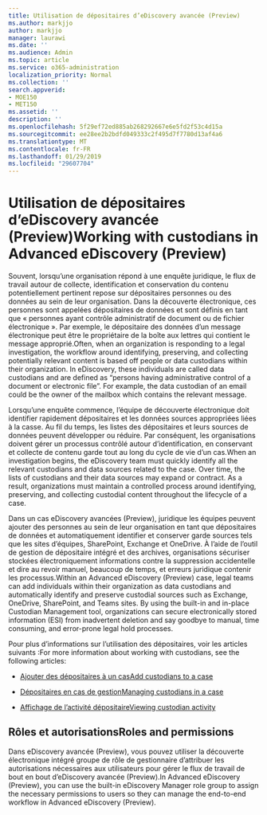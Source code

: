 ```yaml
---
title: Utilisation de dépositaires d’eDiscovery avancée (Preview)
ms.author: markjjo
author: markjjo
manager: laurawi
ms.date: ''
ms.audience: Admin
ms.topic: article
ms.service: o365-administration
localization_priority: Normal
ms.collection: ''
search.appverid:
- MOE150
- MET150
ms.assetid: ''
description: ''
ms.openlocfilehash: 5f29ef72ed885ab268292667e6e5fd2f53c4d15a
ms.sourcegitcommit: ee28ee2b2bdfd049333c2f495d7f7780d13af4a6
ms.translationtype: MT
ms.contentlocale: fr-FR
ms.lasthandoff: 01/29/2019
ms.locfileid: "29607704"
---
```

# <a name="working-with-custodians-in-advanced-ediscovery-preview"></a><span data-ttu-id="c281f-102">Utilisation de dépositaires d’eDiscovery avancée (Preview)</span><span class="sxs-lookup"><span data-stu-id="c281f-102">Working with custodians in Advanced eDiscovery (Preview)</span></span>

<span data-ttu-id="c281f-p101">Souvent, lorsqu’une organisation répond à une enquête juridique, le flux de travail autour de collecte, identification et conservation du contenu potentiellement pertinent repose sur dépositaires personnes ou des données au sein de leur organisation. Dans la découverte électronique, ces personnes sont appelées dépositaires de données et sont définis en tant que « personnes ayant contrôle administratif de document ou de fichier électronique ». Par exemple, le dépositaire des données d’un message électronique peut être le propriétaire de la boîte aux lettres qui contient le message approprié.</span><span class="sxs-lookup"><span data-stu-id="c281f-p101">Often, when an organization is responding to a legal investigation, the workflow around identifying, preserving, and collecting potentially relevant content is based off people or data custodians within their organization. In eDiscovery, these individuals are called data custodians and are defined as “persons having administrative control of a document or electronic file”. For example, the data custodian of an email could be the owner of the mailbox which contains the relevant message.</span></span>  

<span data-ttu-id="c281f-p102">Lorsqu’une enquête commence, l’équipe de découverte électronique doit identifier rapidement dépositaires et les données sources appropriées liées à la casse. Au fil du temps, les listes des dépositaires et leurs sources de données peuvent développer ou réduire. Par conséquent, les organisations doivent gérer un processus contrôlé autour d’identification, en conservant et collecte de contenu garde tout au long du cycle de vie d’un cas.</span><span class="sxs-lookup"><span data-stu-id="c281f-p102">When an investigation begins, the eDiscovery team must quickly identify all the relevant custodians and data sources related to the case. Over time, the lists of custodians and their data sources may expand or contract. As a result, organizations must maintain a controlled process around identifying, preserving, and collecting custodial content throughout the lifecycle of a case.</span></span>

<span data-ttu-id="c281f-p103">Dans un cas eDiscovery avancées (Preview), juridique les équipes peuvent ajouter des personnes au sein de leur organisation en tant que dépositaires de données et automatiquement identifier et conserver garde sources tels que les sites d’équipes, SharePoint, Exchange et OneDrive. À l’aide de l’outil de gestion de dépositaire intégré et des archives, organisations sécuriser stockées électroniquement informations contre la suppression accidentelle et dire au revoir manuel, beaucoup de temps, et erreurs juridique contenir les processus.</span><span class="sxs-lookup"><span data-stu-id="c281f-p103">Within an Advanced eDiscovery (Preview) case, legal teams can add individuals within their organization as data custodians and automatically identify and preserve custodial sources such as Exchange, OneDrive, SharePoint, and Teams sites. By using the built-in and in-place Custodian Management tool, organizations can secure electronically stored information (ESI) from inadvertent deletion and say goodbye to manual, time consuming, and error-prone legal hold processes.</span></span> 

<span data-ttu-id="c281f-111">Pour plus d’informations sur l’utilisation des dépositaires, voir les articles suivants :</span><span class="sxs-lookup"><span data-stu-id="c281f-111">For more information about working with custodians, see the following articles:</span></span> 

- [<span data-ttu-id="c281f-112">Ajouter des dépositaires à un cas</span><span class="sxs-lookup"><span data-stu-id="c281f-112">Add custodians to a case</span></span>](add-custodians-to-case.md)

- [<span data-ttu-id="c281f-113">Dépositaires en cas de gestion</span><span class="sxs-lookup"><span data-stu-id="c281f-113">Managing custodians in a case</span></span>](manage-new-custodians.md)

- [<span data-ttu-id="c281f-114">Affichage de l’activité dépositaire</span><span class="sxs-lookup"><span data-stu-id="c281f-114">Viewing custodian activity</span></span>](view-custodian-activity.md)

## <a name="roles-and-permissions"></a><span data-ttu-id="c281f-115">Rôles et autorisations</span><span class="sxs-lookup"><span data-stu-id="c281f-115">Roles and permissions</span></span>

<span data-ttu-id="c281f-116">Dans eDiscovery avancée (Preview), vous pouvez utiliser la découverte électronique intégré groupe de rôle de gestionnaire d’attribuer les autorisations nécessaires aux utilisateurs pour gérer le flux de travail de bout en bout d’eDiscovery avancée (Preview).</span><span class="sxs-lookup"><span data-stu-id="c281f-116">In Advanced eDiscovery (Preview), you can use the built-in eDiscovery Manager role group to assign the necessary permissions to users so they can manage the end-to-end workflow in Advanced eDiscovery (Preview).</span></span>
